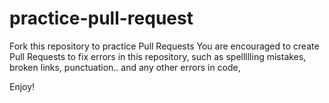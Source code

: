 # practice-pull-request
Fork this repository to practice Pull Requests
You are encouraged to create Pull Requests to fix errors in this repository, such as spellllling mistakes, broken links, punctuation.. and any other errors in code,

Enjoy!
